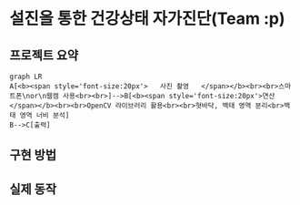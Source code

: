 # 설진을 통한 건강상태 자가진단(Team :p)  
## 프로젝트 요약
```mermaid
graph LR
A[<b><span style='font-size:20px'>   사진 촬영   </span></b><br><br>스마트폰\nor\n웹캠 사용<br><br>]-->B[<b><span style='font-size:20px'>연산</span></b><br><br>OpenCV 라이브러리 활용<br><br>혓바닥, 백태 영역 분리<br>백태 영역 너비 분석]
B-->C[출력]
```
## 구현 방법
## 실제 동작
